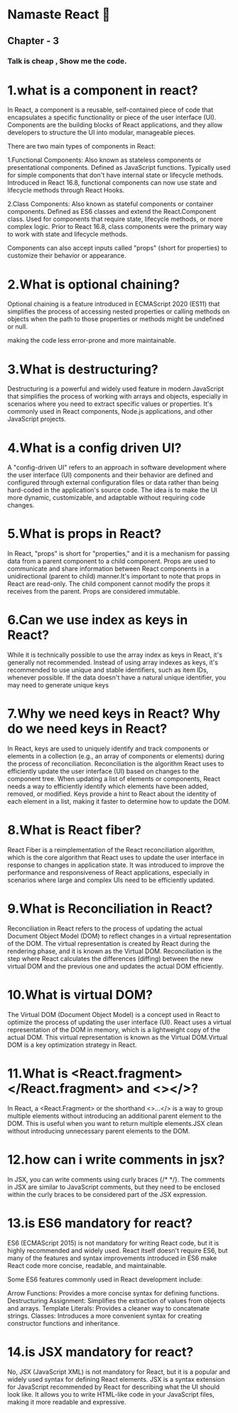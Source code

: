 # Namaste React 🚀

## Chapter - 3
### Talk is cheap , Show me the code.


# 1.what is a component in react?
In React, a component is a reusable, self-contained piece of code that encapsulates a specific functionality or piece of the user interface (UI). Components are the building blocks of React applications, and they allow developers to structure the UI into modular, manageable pieces.

There are two main types of components in React:

1.Functional Components:
Also known as stateless components or presentational components.
Defined as JavaScript functions.
Typically used for simple components that don't have internal state or lifecycle methods.
Introduced in React 16.8, functional components can now use state and lifecycle methods through React Hooks.

2.Class Components:
Also known as stateful components or container components.
Defined as ES6 classes and extend the React.Component class.
Used for components that require state, lifecycle methods, or more complex logic.
Prior to React 16.8, class components were the primary way to work with state and lifecycle methods.

Components can also accept inputs called "props" (short for properties) to customize their behavior or appearance.


# 2.What is optional chaining?
Optional chaining is a feature introduced in ECMAScript 2020 (ES11) that simplifies the process of accessing nested properties or calling methods on objects when the path to those properties or methods might be undefined or null.

making the code less error-prone and more maintainable. 


# 3.What is destructuring?
Destructuring is a powerful and widely used feature in modern JavaScript that simplifies the process of working with arrays and objects, especially in scenarios where you need to extract specific values or properties. It's commonly used in React components, Node.js applications, and other JavaScript projects.


# 4.What is a config driven UI?
A "config-driven UI" refers to an approach in software development where the user interface (UI) components and their behavior are defined and configured through external configuration files or data rather than being hard-coded in the application's source code. The idea is to make the UI more dynamic, customizable, and adaptable without requiring code changes.


# 5.What is props in React?
In React, "props" is short for "properties," and it is a mechanism for passing data from a parent component to a child component. Props are used to communicate and share information between React components in a unidirectional (parent to child) manner.It's important to note that props in React are read-only. The child component cannot modify the props it receives from the parent. Props are considered immutable.



# 6.Can we use index as keys in React?
While it is technically possible to use the array index as keys in React, it's generally not recommended.
Instead of using array indexes as keys, it's recommended to use unique and stable identifiers, such as item IDs, whenever possible. If the data doesn't have a natural unique identifier, you may need to generate unique keys


# 7.Why we need keys in React? Why do we need keys in React?
In React, keys are used to uniquely identify and track components or elements in a collection (e.g., an array of components or elements) during the process of reconciliation. Reconciliation is the algorithm React uses to efficiently update the user interface (UI) based on changes to the component tree.
When updating a list of elements or components, React needs a way to efficiently identify which elements have been added, removed, or modified.
Keys provide a hint to React about the identity of each element in a list, making it faster to determine how to update the DOM.


# 8.What is React fiber?
React Fiber is a reimplementation of the React reconciliation algorithm, which is the core algorithm that React uses to update the user interface in response to changes in application state. It was introduced to improve the performance and responsiveness of React applications, especially in scenarios where large and complex UIs need to be efficiently updated.


# 9.What is Reconciliation in React?
Reconciliation in React refers to the process of updating the actual Document Object Model (DOM) to reflect changes in a virtual representation of the DOM. The virtual representation is created by React during the rendering phase, and it is known as the Virtual DOM. Reconciliation is the step where React calculates the differences (diffing) between the new virtual DOM and the previous one and updates the actual DOM efficiently.


# 10.What is virtual DOM?
The Virtual DOM (Document Object Model) is a concept used in React to optimize the process of updating the user interface (UI). React uses a virtual representation of the DOM in memory, which is a lightweight copy of the actual DOM. This virtual representation is known as the Virtual DOM.Virtual DOM is a key optimization strategy in React.


# 11.What is <React.fragment></React.fragment> and <></>?
In React, a <React.Fragment> or the shorthand <>...</> is a way to group multiple elements without introducing an additional parent element to the DOM. This is useful when you want to return multiple elements.JSX clean without introducing unnecessary parent elements to the DOM. 


# 12.how can i write comments in jsx?
In JSX, you can write comments using curly braces {/* */}.
The comments in JSX are similar to JavaScript comments, but they need to be enclosed within the curly braces to be considered part of the JSX expression.


# 13.is ES6 mandatory for react?
ES6 (ECMAScript 2015) is not mandatory for writing React code, but it is highly recommended and widely used. React itself doesn't require ES6, but many of the features and syntax improvements introduced in ES6 make React code more concise, readable, and maintainable.

Some ES6 features commonly used in React development include:

Arrow Functions: Provides a more concise syntax for defining functions.
Destructuring Assignment: Simplifies the extraction of values from objects and arrays.
Template Literals: Provides a cleaner way to concatenate strings.
Classes: Introduces a more convenient syntax for creating constructor functions and inheritance.


# 14.is JSX mandatory for react?
No, JSX (JavaScript XML) is not mandatory for React, but it is a popular and widely used syntax for defining React elements. JSX is a syntax extension for JavaScript recommended by React for describing what the UI should look like. It allows you to write HTML-like code in your JavaScript files, making it more readable and expressive.






